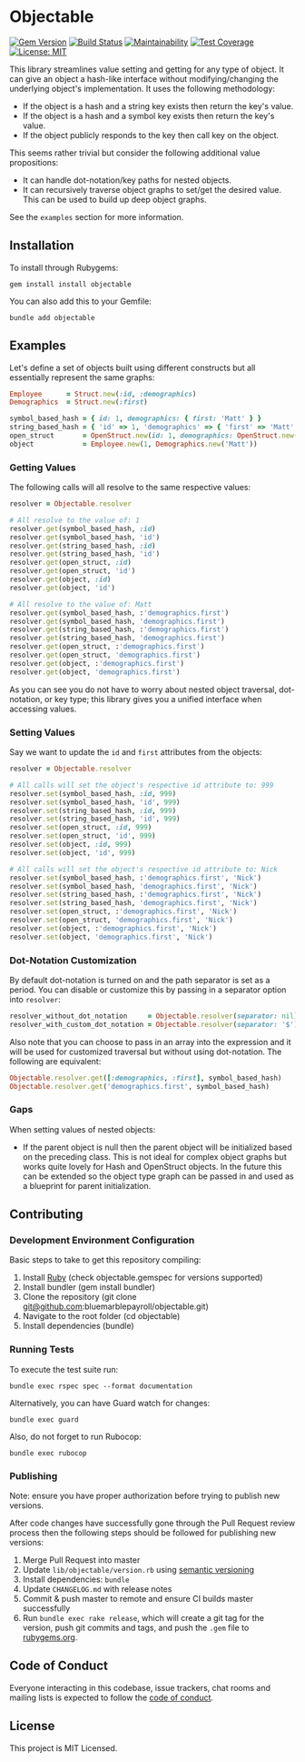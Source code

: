 # Objectable

[![Gem Version](https://badge.fury.io/rb/objectable.svg)](https://badge.fury.io/rb/objectable) [![Build Status](https://travis-ci.org/bluemarblepayroll/objectable.svg?branch=master)](https://travis-ci.org/bluemarblepayroll/objectable) [![Maintainability](https://api.codeclimate.com/v1/badges/047c45ae0016941706e1/maintainability)](https://codeclimate.com/github/bluemarblepayroll/objectable/maintainability) [![Test Coverage](https://api.codeclimate.com/v1/badges/047c45ae0016941706e1/test_coverage)](https://codeclimate.com/github/bluemarblepayroll/objectable/test_coverage) [![License: MIT](https://img.shields.io/badge/License-MIT-yellow.svg)](https://opensource.org/licenses/MIT)

This library streamlines value setting and getting for any type of object.  It can give an object a hash-like interface without modifying/changing the underlying object's implementation.  It uses the following methodology:

* If the object is a hash and a string key exists then return the key's value.
* If the object is a hash and a symbol key exists then return the key's value.
* If the object publicly responds to the key then call key on the object.

This seems rather trivial but consider the following additional value propositions:

* It can handle dot-notation/key paths for nested objects.
* It can recursively traverse object graphs to set/get the desired value.  This can be used to build up deep object graphs.

See the `examples` section for more information.

## Installation

To install through Rubygems:

````
gem install install objectable
````

You can also add this to your Gemfile:

````
bundle add objectable
````

## Examples

Let's define a set of objects built using different constructs but all essentially represent the same graphs:

```ruby
Employee      = Struct.new(:id, :demographics)
Demographics  = Struct.new(:first)

symbol_based_hash = { id: 1, demographics: { first: 'Matt' } }
string_based_hash = { 'id' => 1, 'demographics' => { 'first' => 'Matt' } }
open_struct       = OpenStruct.new(id: 1, demographics: OpenStruct.new(first: 'Matt'))
object            = Employee.new(1, Demographics.new('Matt'))
```

### Getting Values

The following calls will all resolve to the same respective values:

```ruby
resolver = Objectable.resolver

# All resolve to the value of: 1
resolver.get(symbol_based_hash, :id)
resolver.get(symbol_based_hash, 'id')
resolver.get(string_based_hash, :id)
resolver.get(string_based_hash, 'id')
resolver.get(open_struct, :id)
resolver.get(open_struct, 'id')
resolver.get(object, :id)
resolver.get(object, 'id')

# All resolve to the value of: Matt
resolver.get(symbol_based_hash, :'demographics.first')
resolver.get(symbol_based_hash, 'demographics.first')
resolver.get(string_based_hash, :'demographics.first')
resolver.get(string_based_hash, 'demographics.first')
resolver.get(open_struct, :'demographics.first')
resolver.get(open_struct, 'demographics.first')
resolver.get(object, :'demographics.first')
resolver.get(object, 'demographics.first')
```

As you can see you do not have to worry about nested object traversal, dot-notation, or key type; this library gives you a unified interface when accessing values.

### Setting Values

Say we want to update the `id` and `first` attributes from the objects:

```ruby
resolver = Objectable.resolver

# All calls will set the object's respective id attribute to: 999
resolver.set(symbol_based_hash, :id, 999)
resolver.set(symbol_based_hash, 'id', 999)
resolver.set(string_based_hash, :id, 999)
resolver.set(string_based_hash, 'id', 999)
resolver.set(open_struct, :id, 999)
resolver.set(open_struct, 'id', 999)
resolver.set(object, :id, 999)
resolver.set(object, 'id', 999)

# All calls will set the object's respective id attribute to: Nick
resolver.set(symbol_based_hash, :'demographics.first', 'Nick')
resolver.set(symbol_based_hash, 'demographics.first', 'Nick')
resolver.set(string_based_hash, :'demographics.first', 'Nick')
resolver.set(string_based_hash, 'demographics.first', 'Nick')
resolver.set(open_struct, :'demographics.first', 'Nick')
resolver.set(open_struct, 'demographics.first', 'Nick')
resolver.set(object, :'demographics.first', 'Nick')
resolver.set(object, 'demographics.first', 'Nick')
```

### Dot-Notation Customization

By default dot-notation is turned on and the path separator is set as a period.  You can disable or customize this by passing in a separator option into `resolver`:

```ruby
resolver_without_dot_notation     = Objectable.resolver(separator: nil)
resolver_with_custom_dot_notation = Objectable.resolver(separator: '$')
```

Also note that you can choose to pass in an array into the expression and it will be used for customized traversal but without using dot-notation.  The following are equivalent:

```ruby
Objectable.resolver.get([:demographics, :first], symbol_based_hash)
Objectable.resolver.get('demographics.first', symbol_based_hash)
```

### Gaps

When setting values of nested objects:

* If the parent object is null then the parent object will be initialized based on the preceding class.  This is not ideal for complex object graphs but works quite lovely for Hash and OpenStruct objects.  In the future this can be extended so the object type graph can be passed in and used as a blueprint for parent initialization.

## Contributing

### Development Environment Configuration

Basic steps to take to get this repository compiling:

1. Install [Ruby](https://www.ruby-lang.org/en/documentation/installation) (check objectable.gemspec for versions supported)
2. Install bundler (gem install bundler)
3. Clone the repository (git clone git@github.com:bluemarblepayroll/objectable.git)
4. Navigate to the root folder (cd objectable)
5. Install dependencies (bundle)

### Running Tests

To execute the test suite run:

````
bundle exec rspec spec --format documentation
````

Alternatively, you can have Guard watch for changes:

````
bundle exec guard
````

Also, do not forget to run Rubocop:

````
bundle exec rubocop
````

### Publishing

Note: ensure you have proper authorization before trying to publish new versions.

After code changes have successfully gone through the Pull Request review process then the following steps should be followed for publishing new versions:

1. Merge Pull Request into master
2. Update ```lib/objectable/version.rb``` using [semantic versioning](https://semver.org)
3. Install dependencies: ```bundle```
4. Update ```CHANGELOG.md``` with release notes
5. Commit & push master to remote and ensure CI builds master successfully
6. Run `bundle exec rake release`, which will create a git tag for the version, push git commits and tags, and push the `.gem` file to [rubygems.org](https://rubygems.org).

## Code of Conduct

Everyone interacting in this codebase, issue trackers, chat rooms and mailing lists is expected to follow the [code of conduct](https://github.com/bluemarblepayroll/objectable/blob/master/CODE_OF_CONDUCT.md).

## License

This project is MIT Licensed.

